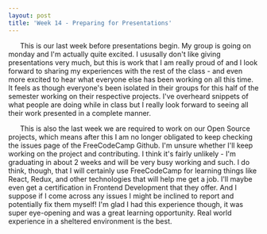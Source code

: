 ```yaml
---
layout: post
title: 'Week 14 - Preparing for Presentations'
---
```


&nbsp;&nbsp;&nbsp;&nbsp;&nbsp;&nbsp;This is our last week before presentations begin. My group is going on monday and I'm actually quite excited. I ususally don't like giving presentations very much, but this is work that I am really proud of and I look forward to sharing my experiences with the rest of the class - and even more excited to hear what everyone else has been working on all this time. It feels as though everyone's been isolated in their groups for this half of the semester working on their respective projects. I've overheard snippets of what people are doing while in class but I really look forward to seeing all their work presented in a complete manner.

<!--more-->
&nbsp;&nbsp;&nbsp;&nbsp;&nbsp;&nbsp;This is also the last week we are required to work on our Open Source projects, which means after this I am no longer obligated to keep checking the issues page of the FreeCodeCamp Github. I'm unsure whether I'll keep working on the project and contributing. I think it's fairly unlikely - I'm graduating in about 2 weeks and will be very busy working and such. I do think, though, that I will certainly use FreeCodeCamp for learning things like React, Redux, and other technologies that will help me get a job. I'll maybe even get a certification in Frontend Development that they offer. And I suppose if I come across any issues I might be inclined to report and potentially fix them myself! I'm glad I had this experience though, it was super eye-opening and was a great learning opportunity. Real world experience in a sheltered environment is the best.